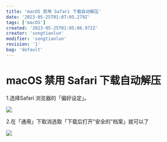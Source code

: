 ```yaml
---
title: 'macOS 禁用 Safari 下载自动解压'
date: '2023-05-25T01:07:05.279Z'
tags: ['macOS']
created: '2023-05-25T01:05:06.972Z'
creator: 'songtianlun'
modifier: 'songtianlun'
revision: '1'
bag: 'default'
---
```


<!-- Exported from TiddlyWiki at 23:04, 27th 五月 2023 -->

# macOS 禁用 Safari 下载自动解压

1.选择Safari 浏览器的「偏好设定」。

![](https://imagehost-cdn.frytea.com//images/2023/05/25/ezjb6i-2.png)

2.在「通用」下取消选取「下载后打开"安全的"档案」就可以了

![](https://imagehost-cdn.frytea.com//images/2023/05/25/ezqh7a-2.png)